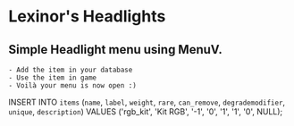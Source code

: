 # Lexinor's Headlights
## Simple Headlight menu using MenuV.
    - Add the item in your database
    - Use the item in game
    - Voilà your menu is now open :)


INSERT INTO `items` (`name`, `label`, `weight`, `rare`, `can_remove`, `degrademodifier`, `unique`, `description`) VALUES ('rgb_kit', 'Kit RGB', '-1', '0', '1', '1', '0', NULL);
